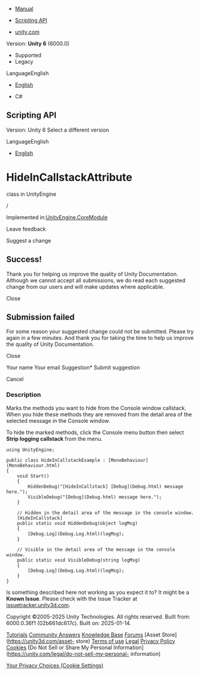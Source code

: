 [ ]()

  * [Manual](../Manual/index.html)
  * [Scripting API](../ScriptReference/index.html)

  * [unity.com](https://unity.com/)

Version: **Unity 6** (6000.0)

  * Supported
  * Legacy

LanguageEnglish

  * [English]()

  * C#

[ ](https://docs.unity3d.com)

## Scripting API

Version: Unity 6 Select a different version

LanguageEnglish

  * [English]()

# HideInCallstackAttribute

class in UnityEngine

/

Implemented in:[UnityEngine.CoreModule](UnityEngine.CoreModule.html)

Leave feedback

Suggest a change

## Success!

Thank you for helping us improve the quality of Unity Documentation. Although
we cannot accept all submissions, we do read each suggested change from our
users and will make updates where applicable.

Close

## Submission failed

For some reason your suggested change could not be submitted. Please <a>try
again</a> in a few minutes. And thank you for taking the time to help us
improve the quality of Unity Documentation.

Close

Your name Your email Suggestion* Submit suggestion

Cancel

[ ]()

### Description

Marks the methods you want to hide from the Console window callstack. When you
hide these methods they are removed from the detail area of the selected
message in the Console window.

To hide the marked methods, click the Console menu button then select **Strip
logging callstack** from the menu.

    
    
    using UnityEngine;  
      
    public class HideInCallstackExample : [MonoBehaviour](MonoBehaviour.html)
    {
        void Start()
        {
            HiddenDebug("[HideInCallstack] [Debug](Debug.html) message here.");
            VisibleDebug("[Debug](Debug.html) message here.");
        }  
      
        // Hidden in the detail area of the message in the console window.
        [HideInCallstack]
        public static void HiddenDebug(object logMsg)
        {
            [Debug.Log](Debug.Log.html)(logMsg);
        }  
      
        // Visible in the detail area of the message in the console window.
        public static void VisibleDebug(string logMsg)
        {
            [Debug.Log](Debug.Log.html)(logMsg);
        }
    }
    

Is something described here not working as you expect it to? It might be a
**Known Issue**. Please check with the Issue Tracker at
[issuetracker.unity3d.com](https://issuetracker.unity3d.com).

Copyright ©2005-2025 Unity Technologies. All rights reserved. Built from:
6000.0.36f1 (02b661dc617c). Built on: 2025-01-14.

[Tutorials](https://unity3d.com/learn) [Community
Answers](https://answers.unity3d.com) [Knowledge
Base](https://support.unity3d.com/hc/en-us)
[Forums](https://forum.unity3d.com) [Asset Store](https://unity3d.com/asset-
store) [Terms of use](https://docs.unity3d.com/Manual/TermsOfUse.html)
[Legal](https://unity.com/legal) [Privacy
Policy](https://unity.com/legal/privacy-policy)
[Cookies](https://unity.com/legal/cookie-policy) [Do Not Sell or Share My
Personal Information](https://unity.com/legal/do-not-sell-my-personal-
information)

[Your Privacy Choices (Cookie Settings)](javascript:void\(0\);)

